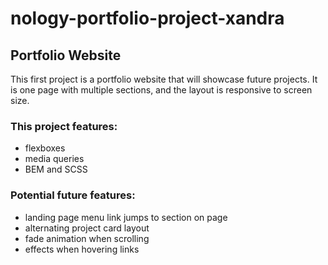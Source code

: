 # nology-portfolio-project-xandra

## Portfolio Website
This first project is a portfolio website that will showcase future projects. It is one page with multiple sections, and the layout is responsive to screen size.

### This project features:
- flexboxes
- media queries
- BEM and SCSS

### Potential future features:
- landing page menu link jumps to section on page
- alternating project card layout
- fade animation when scrolling
- effects when hovering links